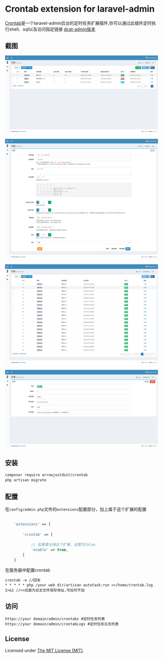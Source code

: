Crontab extension for laravel-admin
======

[Crontab](https://github.com/ArrowJustDoIt/Crontab)是一个laravel-admin后台的定时任务扩展插件,你可以通过此插件定时执行shell、sql以及访问指定链接
[dcat-admin版本](https://github.com/ArrowJustDoIt/dcat-admin-crontab-extension)

## 截图
![crontab列表](https://raw.githubusercontent.com/ArrowJustDoIt/crontab/master/crontab_list.png)

![crontab创建](https://raw.githubusercontent.com/ArrowJustDoIt/crontab/master/crontab_create.png)

![crontablog列表](https://raw.githubusercontent.com/ArrowJustDoIt/crontab/master/crontab_log_list.png)

![crontablog详情](https://raw.githubusercontent.com/ArrowJustDoIt/crontab/master/crontab_log_detail.png)
## 安装

```bash
composer require arrowjustdoit/crontab
php artisan migrate
```

## 配置

在`config/admin.php`文件的`extensions`配置部分，加上属于这个扩展的配置
```php

    'extensions' => [

        'crontab' => [
        
            // 如果要关掉这个扩展，设置为false
            'enable' => true,
        ]
    ]

```

在服务器中配置crontab

```
crontab -e //回车
* * * * * php /your web dir/artisan autotask:run >>/home/crontab.log 2>&1 //>>后面为日志文件保存地址,可加可不加
```

## 访问

```
https://your domain/admin/crontabs #定时任务列表
https://your domain/admin/crontabLogs #定时任务日志列表
```


## License

Licensed under [The MIT License (MIT)](LICENSE).
